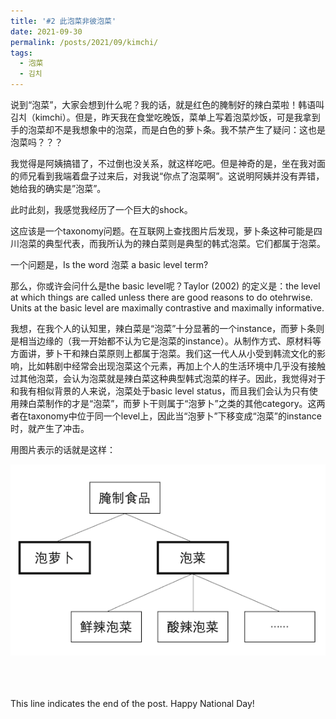 ```yaml
---
title: '#2 此泡菜非彼泡菜'
date: 2021-09-30
permalink: /posts/2021/09/kimchi/
tags:
  - 泡菜
  - 김치
---
```


说到“泡菜”，大家会想到什么呢？我的话，就是红色的腌制好的辣白菜啦！韩语叫김치（kimchi）。但是，昨天我在食堂吃晚饭，菜单上写着泡菜炒饭，可是我拿到手的泡菜却不是我想象中的泡菜，而是白色的萝卜条。我不禁产生了疑问：这也是泡菜吗？？？

我觉得是阿姨搞错了，不过倒也没关系，就这样吃吧。但是神奇的是，坐在我对面的师兄看到我端着盘子过来后，对我说“你点了泡菜啊”。这说明阿姨并没有弄错，她给我的确实是”泡菜”。

此时此刻，我感觉我经历了一个巨大的shock。

这应该是一个taxonomy问题。在互联网上查找图片后发现，萝卜条这种可能是四川泡菜的典型代表，而我所认为的辣白菜则是典型的韩式泡菜。它们都属于泡菜。

一个问题是，Is the word 泡菜 a basic level term?

那么，你或许会问什么是the basic level呢？Taylor (2002) 的定义是：the level at which things are called unless there are good reasons to do otehrwise. Units at the basic level are maximally contrastive and maximally informative.

我想，在我个人的认知里，辣白菜是“泡菜”十分显著的一个instance，而萝卜条则是相当边缘的（我一开始都不认为它是泡菜的instance）。从制作方式、原材料等方面讲，萝卜干和辣白菜原则上都属于泡菜。我们这一代人从小受到韩流文化的影响，比如韩剧中经常会出现泡菜这个元素，再加上个人的生活环境中几乎没有接触过其他泡菜，会认为泡菜就是辣白菜这种典型韩式泡菜的样子。因此，我觉得对于和我有相似背景的人来说，泡菜处于basic level status，而且我们会认为只有使用辣白菜制作的才是“泡菜”，而萝卜干则属于“泡萝卜”之类的其他category。这两者在taxonomy中位于同一个level上，因此当“泡萝卜”下移变成“泡菜”的instance时，就产生了冲击。

用图片表示的话就是这样：

![image of pickles](files/posts/pickles.png)


<br><br><br>
This line indicates the end of the post. Happy National Day! 
